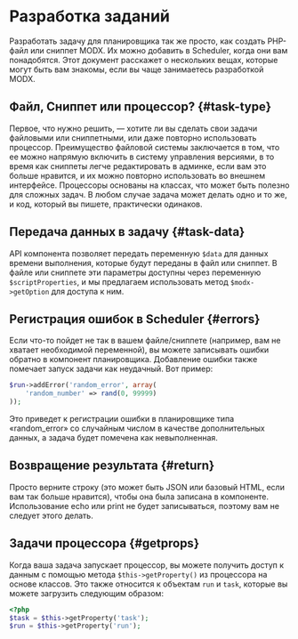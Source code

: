 # Разработка заданий

Разработать задачу для планировщика так же просто, как создать PHP-файл или сниппет MODX. Их можно добавить в Scheduler, когда они вам понадобятся. Этот документ расскажет о нескольких вещах, которые могут быть вам знакомы, если вы чаще занимаетесь разработкой MODX.

## Файл, Сниппет или процессор? {#task-type}

Первое, что нужно решить, — хотите ли вы сделать свои задачи файловыми или сниппетными, или даже повторно использовать
процессор. Преимущество файловой системы заключается в том, что ее можно напрямую включить в систему управления
версиями, в то время как сниппеты легче редактировать в админке, если вам это больше нравится, и их можно
повторно использовать во внешнем интерфейсе. Процессоры основаны на классах, что может быть полезно для сложных задач. В
любом случае задача может делать одно и то же, и код, который вы пишете, практически одинаков.

## Передача данных в задачу {#task-data}

API компонента позволяет передать переменную `$data` для данных времени выполнения, которые будут переданы в файл или
сниппет. В файле или сниппете эти параметры доступны через переменную `$scriptProperties`, и мы предлагаем использовать
метод `$modx->getOption` для доступа к ним.

## Регистрация ошибок в Scheduler {#errors}

Если что-то пойдет не так в вашем файле/сниппете (например, вам не хватает необходимой переменной), вы можете записывать
ошибки обратно в компонент планировщика. Добавление ошибки также помечает запуск задачи как неудачный. Вот пример:

```php
$run->addError('random_error', array(
    'random_number' => rand(0, 99999)
));
```

Это приведет к регистрации ошибки в планировщике типа «random_error» со случайным числом в качестве дополнительных данных, а задача будет помечена как невыполненная.

## Возвращение результата {#return}

Просто верните строку (это может быть JSON или базовый HTML, если вам так больше нравится), чтобы она была записана в компоненте. Использование echo или print не будет записываться, поэтому вам не следует этого делать.

## Задачи процессора {#getprops}

Когда ваша задача запускает процессор, вы можете получить доступ к данным с помощью метода `$this->getProperty()` из процессора на основе классов. Это также относится к объектам `run` и `task`, которые вы можете загрузить следующим образом:

```php
<?php
$task = $this->getProperty('task');
$run = $this->getProperty('run');

```
